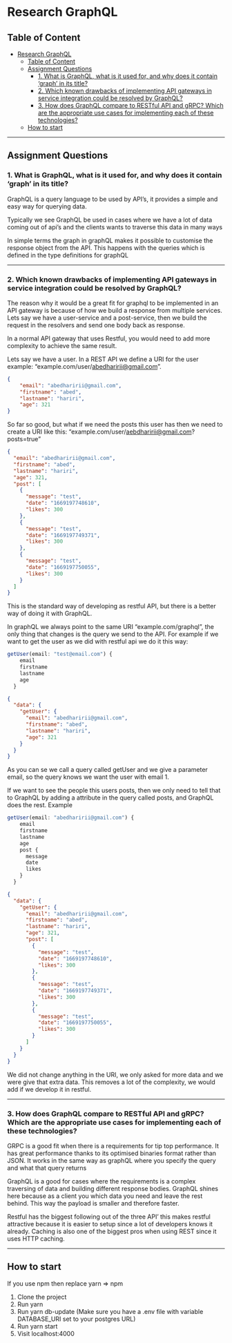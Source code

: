 # Research GraphQL

## Table of Content

- [Research GraphQL](#research-graphql)
  - [Table of Content](#table-of-content)
  - [Assignment Questions](#assignment-questions)
    - [1. What is GraphQL, what is it used for, and why does it contain ‘graph’ in its title?](#1-what-is-graphql-what-is-it-used-for-and-why-does-it-contain-graph-in-its-title)
    - [2. Which known drawbacks of implementing API gateways in service integration could be resolved by GraphQL?](#2-which-known-drawbacks-of-implementing-api-gateways-in-service-integration-could-be-resolved-by-graphql)
    - [3. How does GraphQL compare to RESTful API and gRPC? Which are the appropriate use cases for implementing each of these technologies?](#3-how-does-graphql-compare-to-restful-api-and-grpc-which-are-the-appropriate-use-cases-for-implementing-each-of-these-technologies)
  - [How to start](#how-to-start)



----------

## Assignment Questions

### 1. What is GraphQL, what is it used for, and why does it contain ‘graph’ in its title?

GraphQL is a query language to be used by API’s, it provides a simple and easy way for querying data. 


Typically we see GraphQL be used in cases where we have a lot of data coming out of api’s and the clients wants to traverse this data in many ways


In simple terms the graph in graphQL makes it possible to customise the response object from the API. This happens with the queries which is defined in the type definitions for graphQL  

----------
### 2. Which known drawbacks of implementing API gateways in service integration could be resolved by GraphQL?

The reason why it would be a great fit for graphql to be implemented in an API gateway is because of how we build a response from multiple services. Lets say we have a user-service and a post-service, then we build the request in the resolvers and send one body back as response.  

In a normal API gateway that uses Restful, you would need to add more complexity to achieve the same result. 

Lets say we have a user. In a REST API we define a URI for the user example: “example.com/user/abedharirii@gmail.com”.

```json
{
    "email": "abedharirii@gmail.com",
    "firstname": "abed",
    "lastname": "hariri",
    "age": 321
}
```

So far so good, but what if we need the posts this user has then we need to create a URI like this: “example.com/user/aebdharirii@gmail.com?posts=true”

```json
{
  "email": "abedharirii@gmail.com",
  "firstname": "abed",
  "lastname": "hariri",
  "age": 321,
  "post": [
    {
      "message": "test",
      "date": "1669197748610",
      "likes": 300
    },
    {
      "message": "test",
      "date": "1669197749371",
      "likes": 300
    },
    {
      "message": "test",
      "date": "1669197750055",
      "likes": 300
    }
  ]
}
```

This is the standard way of developing as restful API, but there is a better way of doing it with GraphQL.

In graphQL we always point to the same URI “example.com/graphql”, the only thing that changes is the query we send to the API. For example if we want to get the user as we did with restful api we do it this way:

```ts
getUser(email: "test@email.com") {
    email
    firstname
    lastname
    age
  }
```

```json
{
  "data": {
    "getUser": {
      "email": "abedharirii@gmail.com",
      "firstname": "abed",
      "lastname": "hariri",
      "age": 321
    }
  }
}
```

As you can se we call a query called getUser and we give a parameter email, so the query knows we want the user with email 1.

If we want to see the people this users posts, then we only need to tell that to GraphQL by adding a attribute in the query called posts, and GraphQL does the rest. Example

```ts
getUser(email: "abedharirii@gmail.com") {
    email
    firstname
    lastname
    age
    post {
      message
      date
      likes
    }
  }
```

```json
{
  "data": {
    "getUser": {
      "email": "abedharirii@gmail.com",
      "firstname": "abed",
      "lastname": "hariri",
      "age": 321,
      "post": [
        {
          "message": "test",
          "date": "1669197748610",
          "likes": 300
        },
        {
          "message": "test",
          "date": "1669197749371",
          "likes": 300
        },
        {
          "message": "test",
          "date": "1669197750055",
          "likes": 300
        }
      ]
    }
  }
}
```

We did not change anything in the URI, we only asked for more data and we were give that extra data. This removes a lot of the complexity, we would add if we develop it in restful.

----------
### 3. How does GraphQL compare to RESTful API and gRPC? Which are the appropriate use cases for implementing each of these technologies?


GRPC is a good fit when there is a requirements for tip top performance. It has great performance thanks to its optimised binaries format rather than JSON. It works in the same way as graphQL where you specify the query and what that query returns

GraphQL is a good for cases where the requirements is a complex traversing of data and building different response bodies. GraphQL shines here because as a client you which data you need and leave the rest behind. This way the payload is smaller and therefore faster.

Restful has the biggest following out of the three API’ this makes restful attractive because it is easier to setup since a lot of developers knows it already. Caching is also one of the biggest pros when using REST since it uses HTTP caching.

----------

## How to start

If you use npm then replace yarn => npm

1. Clone the project
2. Run yarn
3. Run yarn db-update (Make  sure you have a .env file with variable DATABASE_URI set to your postgres URL)
4. Run yarn start
5. Visit localhost:4000

